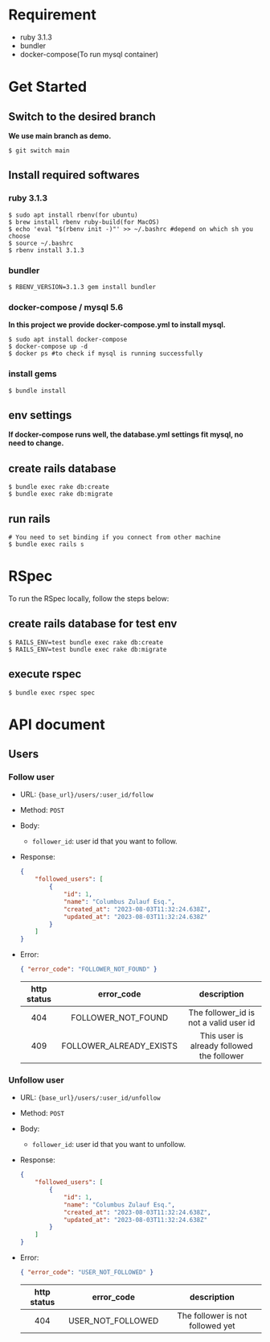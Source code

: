 Requirement
===

- ruby 3.1.3
- bundler
- docker-compose(To run mysql container)

Get Started
===

## Switch to the desired branch

**We use main branch as demo.**

    $ git switch main

## Install required softwares

### ruby 3.1.3

    $ sudo apt install rbenv(for ubuntu)
    $ brew install rbenv ruby-build(for MacOS)
    $ echo 'eval "$(rbenv init -)"' >> ~/.bashrc #depend on which sh you choose
    $ source ~/.bashrc
    $ rbenv install 3.1.3

### bundler

    $ RBENV_VERSION=3.1.3 gem install bundler

### docker-compose / mysql 5.6

**In this project we provide docker-compose.yml to install mysql.**

    $ sudo apt install docker-compose
    $ docker-compose up -d
    $ docker ps #to check if mysql is running successfully

### install gems
    $ bundle install

## env settings

**If docker-compose runs well, the database.yml settings fit mysql, no need to change.**

## create rails database

    $ bundle exec rake db:create
    $ bundle exec rake db:migrate

## run rails
    # You need to set binding if you connect from other machine
    $ bundle exec rails s

RSpec
===

To run the RSpec locally, follow the steps below:

## create rails database for test env

    $ RAILS_ENV=test bundle exec rake db:create
    $ RAILS_ENV=test bundle exec rake db:migrate

## execute rspec

    $ bundle exec rspec spec

API document
===

## Users

### Follow user

- URL: `{base_url}/users/:user_id/follow`
- Method: `POST`
- Body:
  - `follower_id`: user id that you want to follow.
- Response:
    ```json
    {
        "followed_users": [
            {
                "id": 1,
                "name": "Columbus Zulauf Esq.",
                "created_at": "2023-08-03T11:32:24.638Z",
                "updated_at": "2023-08-03T11:32:24.638Z"
            }
        ]
    }
    ```
- Error:

  ```json
  { "error_code": "FOLLOWER_NOT_FOUND" }
  ```

  | http status | error_code | description |
  | :---------: | :--------: | :---------: |
  | 404 | FOLLOWER_NOT_FOUND | The follower_id is not a valid user id |
  | 409 | FOLLOWER_ALREADY_EXISTS | This user is already followed the follower |

### Unfollow user

- URL: `{base_url}/users/:user_id/unfollow`
- Method: `POST`
- Body:
  - `follower_id`: user id that you want to unfollow.
- Response:
    ```json
    {
        "followed_users": [
            {
                "id": 1,
                "name": "Columbus Zulauf Esq.",
                "created_at": "2023-08-03T11:32:24.638Z",
                "updated_at": "2023-08-03T11:32:24.638Z"
            }
        ]
    }
    ```
- Error:

  ```json
  { "error_code": "USER_NOT_FOLLOWED" }
  ```

  | http status | error_code | description |
  | :---------: | :--------: | :---------: |
  | 404 | USER_NOT_FOLLOWED | The follower is not followed yet |
